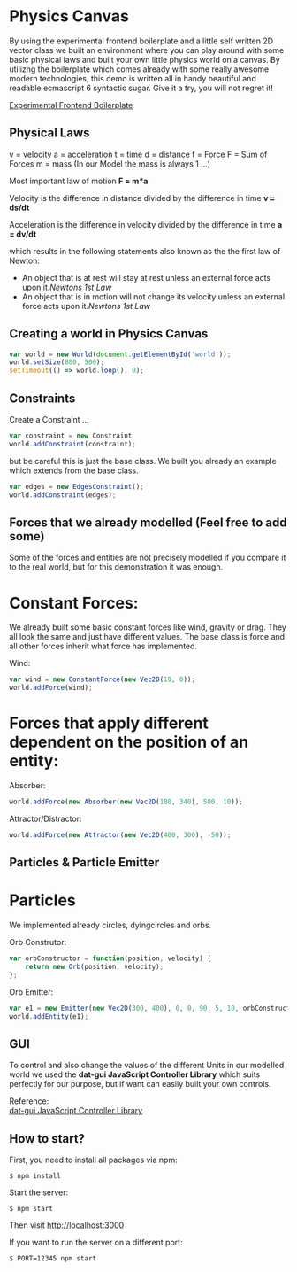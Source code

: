 # Physics Canvas 

By using the experimental frontend boilerplate and a little self written 2D vector class we built an environment where you can play around with some basic physical laws and built your own little physics world on a canvas. By utilizng the boilerplate which comes already with some really awesome modern technologies, this demo is written all in handy beautiful and readable ecmascript 6 syntactic sugar. Give it a try, you will not regret it!

[Experimental Frontend Boilerplate](https://github.com/rendro/experimental-frontend-boilerplate)

## Physical Laws

v = velocity
a = acceleration
t = time
d = distance
f = Force
F = Sum of Forces
m = mass (In our Model the mass is always 1 ...) 

Most important law of motion
**F = m*a**

Velocity is the difference in distance divided by the difference in time
**v = ds/dt**

Acceleration is the difference in velocity divided by the difference in time
**a = dv/dt**

which results in the following statements also known as the the first law of Newton:

* An object that is at rest will stay at rest unless an external force acts upon it.<cite>Newtons 1st Law </cite>
* An object that is in motion will not change its velocity unless an external force acts upon it.<cite>Newtons 1st Law </cite>

## Creating a world in Physics Canvas

```js
var world = new World(document.getElementById('world'));
world.setSize(800, 500);
setTimeout(() => world.loop(), 0);
```

## Constraints

Create a Constraint ...

```js
var constraint = new Constraint 
world.addConstraint(constraint);
```

but be careful this is just the base class. We built you already an example which extends from the base class.

```js
var edges = new EdgesConstraint();
world.addConstraint(edges);
```

## Forces that we already modelled (Feel free to add some)

Some of the forces and entities are not precisely modelled if you compare it to the real world, but for this demonstration it was enough.

# Constant Forces:

We already built some basic constant forces like wind, gravity or drag. They all look the same and just have different values. The base class is force and all other forces inherit what force has implemented.

Wind:

```js
var wind = new ConstantForce(new Vec2D(10, 0));
world.addForce(wind);
```

# Forces that apply different dependent on the position of an entity:

Absorber:

```js
world.addForce(new Absorber(new Vec2D(180, 340), 500, 10));
```

Attractor/Distractor:

```js
world.addForce(new Attractor(new Vec2D(400, 300), -50));
```

## Particles & Particle Emitter

# Particles

We implemented already circles, dyingcircles and orbs.

Orb Construtor:
```js
var orbConstructor = function(position, velocity) {
    return new Orb(position, velocity);
};
```

Orb Emitter:
```js
var e1 = new Emitter(new Vec2D(300, 400), 0, 0, 90, 5, 10, orbConstructor);
world.addEntity(e1);
```

## GUI

To control and also change the values of the different Units in our modelled world we used the **dat-gui JavaScript Controller Library** which suits perfectly for our purpose, but if want can easily built your own controls.

Reference:  
[dat-gui JavaScript Controller Library](http://code.google.com/p/dat-gui)


## How to start?

First, you need to install all packages via npm:

```
$ npm install
```

Start the server:

```
$ npm start
```

Then visit [http://localhost:3000](http://localhost:3000)

If you want to run the server on a different port:

```
$ PORT=12345 npm start
```
